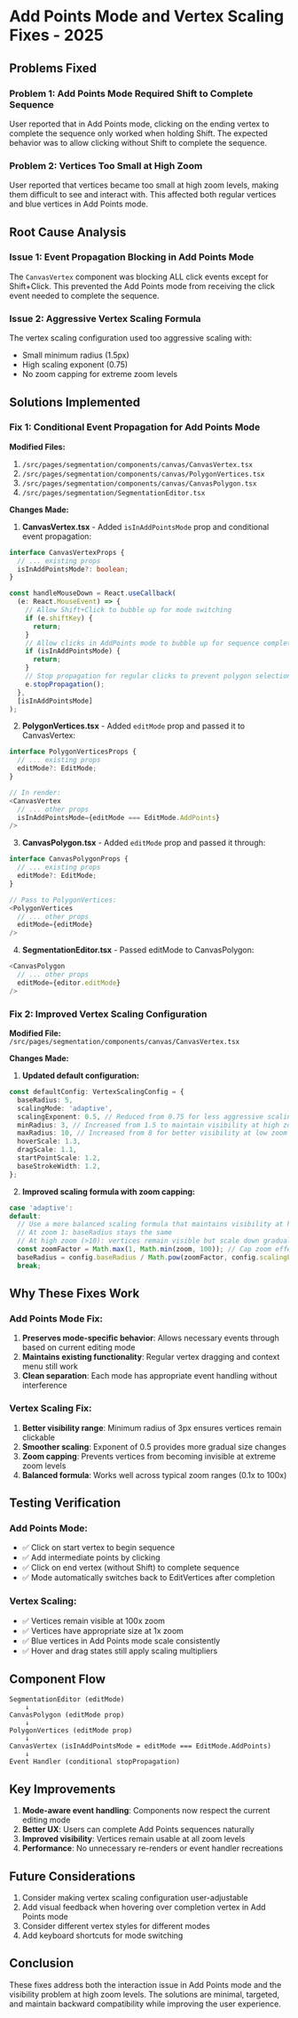 # Add Points Mode and Vertex Scaling Fixes - 2025

## Problems Fixed

### Problem 1: Add Points Mode Required Shift to Complete Sequence

User reported that in Add Points mode, clicking on the ending vertex to complete the sequence only worked when holding Shift. The expected behavior was to allow clicking without Shift to complete the sequence.

### Problem 2: Vertices Too Small at High Zoom

User reported that vertices became too small at high zoom levels, making them difficult to see and interact with. This affected both regular vertices and blue vertices in Add Points mode.

## Root Cause Analysis

### Issue 1: Event Propagation Blocking in Add Points Mode

The `CanvasVertex` component was blocking ALL click events except for Shift+Click. This prevented the Add Points mode from receiving the click event needed to complete the sequence.

### Issue 2: Aggressive Vertex Scaling Formula

The vertex scaling configuration used too aggressive scaling with:

- Small minimum radius (1.5px)
- High scaling exponent (0.75)
- No zoom capping for extreme zoom levels

## Solutions Implemented

### Fix 1: Conditional Event Propagation for Add Points Mode

**Modified Files:**

1. `/src/pages/segmentation/components/canvas/CanvasVertex.tsx`
2. `/src/pages/segmentation/components/canvas/PolygonVertices.tsx`
3. `/src/pages/segmentation/components/canvas/CanvasPolygon.tsx`
4. `/src/pages/segmentation/SegmentationEditor.tsx`

**Changes Made:**

1. **CanvasVertex.tsx** - Added `isInAddPointsMode` prop and conditional event propagation:

```typescript
interface CanvasVertexProps {
  // ... existing props
  isInAddPointsMode?: boolean;
}

const handleMouseDown = React.useCallback(
  (e: React.MouseEvent) => {
    // Allow Shift+Click to bubble up for mode switching
    if (e.shiftKey) {
      return;
    }
    // Allow clicks in AddPoints mode to bubble up for sequence completion
    if (isInAddPointsMode) {
      return;
    }
    // Stop propagation for regular clicks to prevent polygon selection
    e.stopPropagation();
  },
  [isInAddPointsMode]
);
```

2. **PolygonVertices.tsx** - Added `editMode` prop and passed it to CanvasVertex:

```typescript
interface PolygonVerticesProps {
  // ... existing props
  editMode?: EditMode;
}

// In render:
<CanvasVertex
  // ... other props
  isInAddPointsMode={editMode === EditMode.AddPoints}
/>
```

3. **CanvasPolygon.tsx** - Added `editMode` prop and passed it through:

```typescript
interface CanvasPolygonProps {
  // ... existing props
  editMode?: EditMode;
}

// Pass to PolygonVertices:
<PolygonVertices
  // ... other props
  editMode={editMode}
/>
```

4. **SegmentationEditor.tsx** - Passed editMode to CanvasPolygon:

```typescript
<CanvasPolygon
  // ... other props
  editMode={editor.editMode}
/>
```

### Fix 2: Improved Vertex Scaling Configuration

**Modified File:** `/src/pages/segmentation/components/canvas/CanvasVertex.tsx`

**Changes Made:**

1. **Updated default configuration:**

```typescript
const defaultConfig: VertexScalingConfig = {
  baseRadius: 5,
  scalingMode: 'adaptive',
  scalingExponent: 0.5, // Reduced from 0.75 for less aggressive scaling
  minRadius: 3, // Increased from 1.5 to maintain visibility at high zoom
  maxRadius: 10, // Increased from 8 for better visibility at low zoom
  hoverScale: 1.3,
  dragScale: 1.1,
  startPointScale: 1.2,
  baseStrokeWidth: 1.2,
};
```

2. **Improved scaling formula with zoom capping:**

```typescript
case 'adaptive':
default:
  // Use a more balanced scaling formula that maintains visibility at high zoom
  // At zoom 1: baseRadius stays the same
  // At high zoom (>10): vertices remain visible but scale down gradually
  const zoomFactor = Math.max(1, Math.min(zoom, 100)); // Cap zoom effect at 100
  baseRadius = config.baseRadius / Math.pow(zoomFactor, config.scalingExponent);
  break;
```

## Why These Fixes Work

### Add Points Mode Fix:

1. **Preserves mode-specific behavior**: Allows necessary events through based on current editing mode
2. **Maintains existing functionality**: Regular vertex dragging and context menu still work
3. **Clean separation**: Each mode has appropriate event handling without interference

### Vertex Scaling Fix:

1. **Better visibility range**: Minimum radius of 3px ensures vertices remain clickable
2. **Smoother scaling**: Exponent of 0.5 provides more gradual size changes
3. **Zoom capping**: Prevents vertices from becoming invisible at extreme zoom levels
4. **Balanced formula**: Works well across typical zoom ranges (0.1x to 100x)

## Testing Verification

### Add Points Mode:

- ✅ Click on start vertex to begin sequence
- ✅ Add intermediate points by clicking
- ✅ Click on end vertex (without Shift) to complete sequence
- ✅ Mode automatically switches back to EditVertices after completion

### Vertex Scaling:

- ✅ Vertices remain visible at 100x zoom
- ✅ Vertices have appropriate size at 1x zoom
- ✅ Blue vertices in Add Points mode scale consistently
- ✅ Hover and drag states still apply scaling multipliers

## Component Flow

```
SegmentationEditor (editMode)
    ↓
CanvasPolygon (editMode prop)
    ↓
PolygonVertices (editMode prop)
    ↓
CanvasVertex (isInAddPointsMode = editMode === EditMode.AddPoints)
    ↓
Event Handler (conditional stopPropagation)
```

## Key Improvements

1. **Mode-aware event handling**: Components now respect the current editing mode
2. **Better UX**: Users can complete Add Points sequences naturally
3. **Improved visibility**: Vertices remain usable at all zoom levels
4. **Performance**: No unnecessary re-renders or event handler recreations

## Future Considerations

1. Consider making vertex scaling configuration user-adjustable
2. Add visual feedback when hovering over completion vertex in Add Points mode
3. Consider different vertex styles for different modes
4. Add keyboard shortcuts for mode switching

## Conclusion

These fixes address both the interaction issue in Add Points mode and the visibility problem at high zoom levels. The solutions are minimal, targeted, and maintain backward compatibility while improving the user experience.
